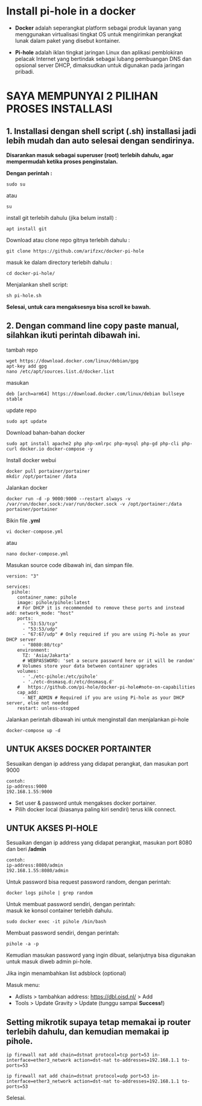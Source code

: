 # Install pi-hole in a docker

- <b>Docker</b> adalah seperangkat platform sebagai produk layanan yang menggunakan virtualisasi tingkat OS untuk mengirimkan perangkat lunak dalam paket yang disebut kontainer.

- <b>Pi-hole</b> adalah iklan tingkat jaringan Linux dan aplikasi pemblokiran pelacak Internet yang bertindak sebagai lubang pembuangan DNS dan opsional server DHCP, dimaksudkan untuk digunakan pada jaringan pribadi.

# SAYA MEMPUNYAI 2 PILIHAN PROSES INSTALLASI

<b><h2> 1. Installasi dengan shell script (.sh) installasi jadi lebih mudah dan auto selesai dengan sendirinya. </b></h2>

<b>Disarankan masuk sebagai superuser (root) terlebih dahulu, agar mempermudah ketika proses penginstalan.

Dengan perintah : </b>
```
sudo su
```
atau
```
su
```
install git terlebih dahulu (jika belum install) :
```
apt install git
```
Download atau clone repo gitnya terlebih dahulu :
```
git clone https://github.com/arifzxc/docker-pi-hole
```
masuk ke dalam directory terlebih dahulu :
```
cd docker-pi-hole/
```
Menjalankan shell script:
```
sh pi-hole.sh
```
<b>Selesai, untuk cara mengaksesnya bisa scroll ke bawah.</b>


<b><h2> 2. Dengan command line copy paste manual, silahkan ikuti perintah dibawah ini. </b></h2>
tambah repo
```
wget https://download.docker.com/linux/debian/gpg
apt-key add gpg
nano /etc/apt/sources.list.d/docker.list
```
masukan
```
deb [arch=arm64] https://download.docker.com/linux/debian bullseye stable
```
update repo
```
sudo apt update 
```

Download bahan-bahan docker
```
sudo apt install apache2 php php-xmlrpc php-mysql php-gd php-cli php-curl docker.io docker-compose -y
```
Install docker webui
```
docker pull portainer/portainer
mkdir /opt/portainer /data
```
Jalankan docker
```
docker run -d -p 9000:9000 --restart always -v /var/run/docker.sock:/var/run/docker.sock -v /opt/portainer:/data portainer/portainer
```
Bikin file <b>.yml</b>
```
vi docker-compose.yml
```
atau 
```
nano docker-compose.yml
```
Masukan source code dibawah ini, dan simpan file.
```
version: "3"

services:
  pihole:
    container_name: pihole
    image: pihole/pihole:latest
    # For DHCP it is recommended to remove these ports and instead add: network_mode: "host"
    ports:
      - "53:53/tcp"
      - "53:53/udp"
      - "67:67/udp" # Only required if you are using Pi-hole as your DHCP server
      - "8080:80/tcp"
    environment:
      TZ: 'Asia/Jakarta'
      # WEBPASSWORD: 'set a secure password here or it will be random'
    # Volumes store your data between container upgrades
    volumes:
      - './etc-pihole:/etc/pihole'
      - './etc-dnsmasq.d:/etc/dnsmasq.d'
    #   https://github.com/pi-hole/docker-pi-hole#note-on-capabilities
    cap_add:
      - NET_ADMIN # Required if you are using Pi-hole as your DHCP server, else not needed
    restart: unless-stopped
```

Jalankan perintah dibawah ini untuk menginstall dan menjalankan pi-hole
```
docker-compose up -d
```

<b><h2>UNTUK AKSES DOCKER PORTAINTER</b></h2>
Sesuaikan dengan ip address yang didapat perangkat, dan masukan port 9000
```
contoh: 
ip-address:9000
192.168.1.55:9000
```
- Set user & password untuk mengakses docker portainer.
- Pilih docker local (biasanya paling kiri sendiri) terus klik connect. 

<b><h2>UNTUK AKSES PI-HOLE</b></h2>
Sesuaikan dengan ip address yang didapat perangkat, masukan port 8080 dan beri <b>/admin</b>
```
contoh: 
ip-address:8080/admin
192.168.1.55:8080/admin
```
Untuk password bisa request password random, dengan perintah:
```
docker logs pihole | grep random
```
Untuk membuat password sendiri, dengan perintah:<br>
masuk ke konsol container terlebih dahulu.
```
sudo docker exec -it pihole /bin/bash
```
Membuat password sendiri, dengan perintah:
```
pihole -a -p
```
Kemudian masukan password yang ingin dibuat, selanjutnya bisa digunakan untuk masuk diweb admin pi-hole.

Jika ingin menambahkan list adsblock (optional)

Masuk menu: 
- Adlists > tambahkan address: https://dbl.oisd.nl/ > Add
- Tools > Update Gravity > Update (tunggu sampai <b>Success!</b>)

## Setting mikrotik supaya tetap memakai ip router terlebih dahulu, dan kemudian memakai ip pihole.

```
ip firewall nat add chain=dstnat protocol=tcp port=53 in-interface=ether3_network action=dst-nat to-addresses=192.168.1.1 to-ports=53
```
```
ip firewall nat add chain=dstnat protocol=udp port=53 in-interface=ether3_network action=dst-nat to-addresses=192.168.1.1 to-ports=53
```



Selesai.


